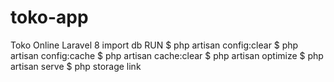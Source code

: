 # toko-app
 Toko Online Laravel 8
import db
RUN
$ php artisan config:clear
$ php artisan config:cache
$ php artisan cache:clear
$ php artisan optimize
$ php artisan serve 
$ php storage link
